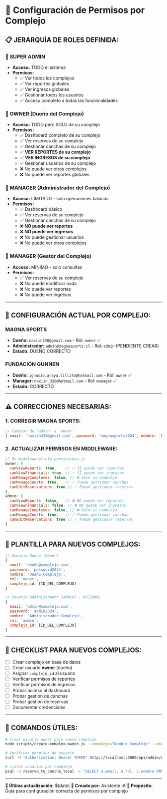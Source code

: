 # 🏢 Configuración de Permisos por Complejo

## 📋 **JERARQUÍA DE ROLES DEFINIDA:**

### 🔑 **SUPER ADMIN**
- **Acceso:** TODO el sistema
- **Permisos:**
  - ✅ Ver todos los complejos
  - ✅ Ver reportes globales
  - ✅ Ver ingresos globales
  - ✅ Gestionar todos los usuarios
  - ✅ Acceso completo a todas las funcionalidades

### 👑 **OWNER (Dueño del Complejo)**
- **Acceso:** TODO pero SOLO de su complejo
- **Permisos:**
  - ✅ Dashboard completo de su complejo
  - ✅ Ver reservas de su complejo
  - ✅ Gestionar canchas de su complejo
  - ✅ **VER REPORTES de su complejo**
  - ✅ **VER INGRESOS de su complejo**
  - ✅ Gestionar usuarios de su complejo
  - ❌ No puede ver otros complejos
  - ❌ No puede ver reportes globales

### 👤 **MANAGER (Administrador del Complejo)**
- **Acceso:** LIMITADO - solo operaciones básicas
- **Permisos:**
  - ✅ Dashboard básico
  - ✅ Ver reservas de su complejo
  - ✅ Gestionar canchas de su complejo
  - ❌ **NO puede ver reportes**
  - ❌ **NO puede ver ingresos**
  - ❌ No puede gestionar usuarios
  - ❌ No puede ver otros complejos

### 👷 **MANAGER (Gestor del Complejo)**
- **Acceso:** MÍNIMO - solo consultas
- **Permisos:**
  - ✅ Ver reservas de su complejo
  - ❌ No puede modificar nada
  - ❌ No puede ver reportes
  - ❌ No puede ver ingresos

---

## 🏢 **CONFIGURACIÓN ACTUAL POR COMPLEJO:**

### **MAGNA SPORTS**
- **Dueño:** `naxiin320@gmail.com` - Rol: `owner` ✅
- **Administrador:** `admin@magnasports.cl` - Rol: `admin` (PENDIENTE CREAR)
- **Estado:** DUEÑO CORRECTO

### **FUNDACIÓN GUNNEN**
- **Dueño:** `ignacio.araya.lillito@hotmail.com` - Rol: `owner` ✅
- **Manager:** `naxiin_320@hotmail.com` - Rol: `manager` ✅
- **Estado:** CORRECTO

---

## ⚠️ **CORRECCIONES NECESARIAS:**

### 1. **CORREGIR MAGNA SPORTS:**
```javascript
// Cambiar de 'admin' a 'owner'
{ email: 'naxiin320@gmail.com', password: 'magnasports2024', nombre: 'Dueño MagnaSports', rol: 'owner' }
```

### 2. **ACTUALIZAR PERMISOS EN MIDDLEWARE:**
```javascript
// En middleware/role-permissions.js
owner: {
  canViewReports: true,    // ✅ SÍ puede ver reportes
  canViewFinancials: true, // ✅ SÍ puede ver ingresos
  canManageComplexes: false, // ❌ Solo su complejo
  canManageCourts: true,   // ✅ Puede gestionar canchas
  canEditReservations: true // ✅ Puede gestionar reservas
},
admin: {
  canViewReports: false,   // ❌ NO puede ver reportes
  canViewFinancials: false, // ❌ NO puede ver ingresos
  canManageComplexes: false, // ❌ Solo su complejo
  canManageCourts: true,   // ✅ Puede gestionar canchas
  canEditReservations: true // ✅ Puede gestionar reservas
}
```

---

## 📝 **PLANTILLA PARA NUEVOS COMPLEJOS:**

```javascript
// Usuario Dueño (Owner)
{
  email: 'dueño@complejo.com',
  password: 'password2024',
  nombre: 'Dueño Complejo',
  rol: 'owner',
  complejo_id: [ID_DEL_COMPLEJO]
}

// Usuario Administrador (Admin) - OPCIONAL
{
  email: 'admin@complejo.com',
  password: 'admin2024',
  nombre: 'Administrador Complejo',
  rol: 'admin',
  complejo_id: [ID_DEL_COMPLEJO]
}
```

---

## 🎯 **CHECKLIST PARA NUEVOS COMPLEJOS:**

- [ ] Crear complejo en base de datos
- [ ] Crear usuario **owner** (dueño)
- [ ] Asignar `complejo_id` al usuario
- [ ] Verificar permisos de reportes
- [ ] Verificar permisos de ingresos
- [ ] Probar acceso al dashboard
- [ ] Probar gestión de canchas
- [ ] Probar gestión de reservas
- [ ] Documentar credenciales

---

## 🔧 **COMANDOS ÚTILES:**

```bash
# Crear usuario owner para nuevo complejo
node scripts/create-complex-owner.js --complejo="Nombre Complejo" --email="dueño@email.com"

# Verificar permisos de usuario
curl -H "Authorization: Bearer TOKEN" http://localhost:3000/api/admin/estadisticas

# Listar usuarios por complejo
psql -d reserva_tu_cancha_local -c "SELECT u.email, u.rol, c.nombre FROM usuarios u JOIN complejos c ON u.complejo_id = c.id;"
```

---

**📅 Última actualización:** $(date)
**👤 Creado por:** Asistente IA
**🎯 Propósito:** Guía para configuración correcta de permisos por complejo
